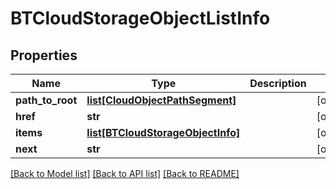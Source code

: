 # BTCloudStorageObjectListInfo

## Properties
Name | Type | Description | Notes
------------ | ------------- | ------------- | -------------
**path_to_root** | [**list[CloudObjectPathSegment]**](CloudObjectPathSegment.md) |  | [optional] 
**href** | **str** |  | [optional] 
**items** | [**list[BTCloudStorageObjectInfo]**](BTCloudStorageObjectInfo.md) |  | [optional] 
**next** | **str** |  | [optional] 

[[Back to Model list]](../README.md#documentation-for-models) [[Back to API list]](../README.md#documentation-for-api-endpoints) [[Back to README]](../README.md)


